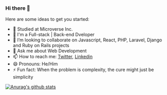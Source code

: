 ### Hi there 👋



Here are some ideas to get you started:

- 🔭 Studied at Microverse Inc.
- 🌱 I'm a Full-stack | Back-end Dveloper
- 👯 I’m looking to collaborate on Javascript, React, PHP, Laravel, Django and Ruby on Rails projects
- 💬 Ask me about Web Development
- 📫 How to reach me: [Twitter](https://twitter.com/ceejayski1), [Linkedin](https://www.linkedin.com/in/okoli-ceejay/)
- 😄 Pronouns: He/Him
- ⚡ Fun fact: When the problem is complexity, the cure might just be simplicity


[![Anurag's github stats](https://github-readme-stats.vercel.app/api?username=Ceejayski)](https://github.com/anuraghazra/github-readme-stats)
<!--
**Ceejayski/Ceejayski** is a ✨ _special_ ✨ repository because its `README.md` (this file) appears on your GitHub profile.
-->
